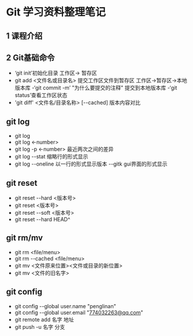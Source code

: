 # Git 学习资料整理笔记
## 1 课程介绍
## 2 Git基础命令
- ‘git init’初始化目录
工作区-> 暂存区
- git add <文件名或目录名> 提交工作区文件到暂存区
工作区->暂存区->本地版本库
-‘git commit -m’ "为什么要提交的注释" 提交到本地版本库
-‘git status’查看工作区状态
- 'git diff' <文件名/目录名称> [--cached] 版本内容对比
## git log
- git log 
- git log <-number>
- git log -p <-number> 最近两次之间的差异
- git log --stat  缩略行的形式显示
- git log --oneline  以一行的形式显示版本
--gitk    gui界面的形式显示
## git reset 
- git reset  --hard <版本号>
- git reset <版本号>
- git reset --soft <版本号>
- git reset --hard HEAD^
## git rm/mv
- git rm <file/menu>
- git rm --cached <file/menu>
- git mv <文件原来位置><文件或目录的新位置>
- git mv <文件的旧名字>
## git config
- git config --global user.name "penglinan"
- git config --global user.email "774032263@qq.com"
- git remote add 名字 地址
- git push -u 名字 分支
